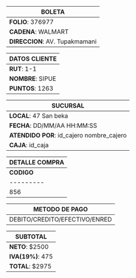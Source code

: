 | **BOLETA**        |  
| ----------------- |  
| **FOLIO**: 376977 |  
| **CADENA**: WALMART |  
| **DIRECCION**: AV. Tupakmamani |  

| **DATOS CLIENTE**  |  
| -----------------  |  
| **RUT**: 1-1       |  
| **NOMBRE**: SIPUE  |  
| **PUNTOS**: 1263   |  

| **SUCURSAL**       |  
| -----------------  |  
| **LOCAL**: 47 San beka |  
| **FECHA**: DD/MM/AA HH:MM:SS |  
| **ATENDIDO POR**: id_cajero nombre_cajero |  
| **CAJA**: id_caja |  

| **DETALLE COMPRA**  |  
| ------------------  |  
| **CODIGO** | **DESCRIPCION** | **CANTIDAD** | **PRECIO** | **TOTAL** | **DESCUENTO** |  
| --------- | --------------- | ----------- | ---------- | --------- | ------------- |  
| 856       | Vianesa hellmans 1kg x1 | $2500  | $2500   | $2500   | -$250   |  

| **METODO DE PAGO** |  
| -----------------  |  
| DEBITO/CREDITO/EFECTIVO/ENRED |  

| **SUBTOTAL**       |  
| -----------------  |  
| **NETO**: $2500    |  
| **IVA(19%)**: 475  |  
| **TOTAL**: $2975   |
